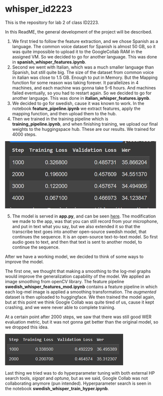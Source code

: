 # whisper_id2223

This is the repository for lab 2 of class ID2223.

In this ReadME, the general development of the project will be described. 

1. We first tried to follow the feature extraction, and we chose Spanish as a language. The common voice dataset for Spanish is almost 50 GB, so it was quite impossible to upload it to the GoogleCollab RAM in the assigned VM. So we decided to go for another language. This was done in __spanish_whisper_features.ipynb__. 
2. Second we went with Italian, which was a much smaller language than Spanish, but still quite big. The size of the dataset from common voice in italian was close to 1.5 GB. Enough to put in Memory. But the Mapping function for some reason was taking forever. It parallelizes in 4 machines, and each machine was gonna take 5-6 hours. And machines failed eventually, so you had to restart again. So we decided to go for another language. This was done in __italian_whisper_features.ipynb__. 
3. We decided to go for swedish, cause it was known to work. In the notebook __feature_pipeline.ipynb__ we extract features, apply the mapping function, and then upload them to the hub. 
4. Then we trained in the training pipeline which is __training_pipeline.ipynb__, and when finishing training, we upload our final weights to the huggingspace hub. These are our results. We trained for 4000 steps. 

![Train](img/train_.jpg)

5. The model is served in __app.py__, and can be seen [here](https://huggingface.co/spaces/jsra2/swedish_transcribe_whisper). The modification we made to the app, was that you can still record from your microphone, and put in text what you say, but we also extended it so that the transcribe text goes into another open-source swedish model, that continues the sequence. It is an open-source text-to-text model. So first audio goes to text, and then that text is sent to another model, to continue the sequence. 

After we have a working model, we decided to think of some ways to improve the model.

The first one, we thought that making a smoothing to the log-mel graphs would improve the generalization capability of the model. We applied an image smoothing from openCV library. The feature pipeline __swedish_whisper_features_mod.ipynb__ contains a feature pipeline in which each log-mel image is applied a smoothing transformation. The *augmented* dataset is then uploaded to huggingface. We then trained the model again, but at this point we think Google Collab was quite tired of us, cause it kept crashing, and we were never able to complete training. 

At a certain point after 2000 steps, we saw that there was still good WER evaluation metric, but it was not gonna get better than the original model, so we dropped this idea. 

![Train Augmented data](img/train_2.jpg)


Last thing we tried was to do hyperparameter tuning with both external HP search tools, *sigopt* and *optuna*, but as we said, Google Collab was not collaborating anymore (pun intended). Hyperparameter search is seen in the notebook __swedish_whisper_train_hyper.ipynb__. 

